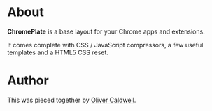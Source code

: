 # About

**ChromePlate** is a base layout for your Chrome apps and extensions.

It comes complete with CSS / JavaScript compressors, a few useful templates and a HTML5 CSS reset.

# Author

This was pieced together by [Oliver Caldwell](http://olivercaldwell.co.uk/).